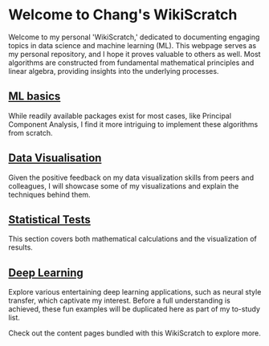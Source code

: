 # Welcome to Chang's WikiScratch

Welcome to my personal 'WikiScratch,' dedicated to documenting engaging topics in data science and machine learning (ML). This webpage serves as my personal repository, and I hope it proves valuable to others as well. Most algorithms are constructed from fundamental mathematical principles and linear algebra, providing insights into the underlying processes.

## [ML basics](mlBasics.md)

While readily available packages exist for most cases, like Principal Component Analysis, I find it more intriguing to implement these algorithms from scratch.

## [Data Visualisation](dataVisualisation.md)

Given the positive feedback on my data visualization skills from peers and colleagues, I will showcase some of my visualizations and explain the techniques behind them.

## [Statistical Tests](statisticalTests.md)

This section covers both mathematical calculations and the visualization of results.

## [Deep Learning](deepLearning.md)

Explore various entertaining deep learning applications, such as neural style transfer, which captivate my interest. Before a full understanding is achieved, these fun examples will be duplicated here as part of my to-study list.

Check out the content pages bundled with this WikiScratch to explore more.

